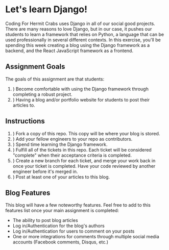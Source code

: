# Let's learn Django!
Coding For Hermit Crabs uses Django in all of our social good projects. There are many reasons to love Django, but in our case, it pushes our students to learn a framework that relies on Python, a language that can be used professionally in several different contexts. In this exercise, you'll be spending this week creating a blog using the Django framework as a backend, and the React JavaScript framework as a frontend.

## Assignment Goals
The goals of this assignment are that students:

 1. ) Become comfortable with using the Django framework through completing a robust project.
 2. ) Having a blog and/or portfolio website for students to post their articles to.
 
## Instructions
 1. )  Fork a copy of this repo. This copy will be where your blog is stored.
 2. ) Add your fellow engineers to your repo as contributors.
 3. ) Spend time learning the Django framework.
 4. ) Fulfill all of the tickets in this repo. Each ticket will be considered "complete" when their acceptance criteria is completed.
 5. ) Create a new branch for each ticket, and merge your work back in once your ticket is completed. Have your code reviewed by another engineer before it's merged in.
 6. ) Post at least one of your articles to this blog.

## Blog Features
This blog will have a few noteworthy features. Feel free to add to this features list once your main assignment is completed:

 - The ability to post blog articles
 - Log in/Authentication for the blog's authors
 - Log in/Authentication for users to comment on your posts
 - One or more integrations for comments through multiple social media accounts (Facebook comments, Disqus, etc.)

